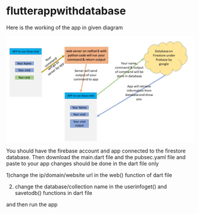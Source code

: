 # flutterappwithdatabase
Here is the working of the app in given diagram

![](working%20of%20app.jpg)

You should have the firebase account and app connected to the firestore database.
Then download the main.dart file and the pubsec.yaml file and paste to your app
changes should be done in the dart file only 

1)change the ip/domain/website url in the web() function of dart file 

2) change the database/collection name in the userinfoget() and savetodb() functions in dart file

and then run the app
